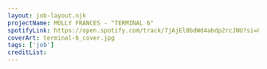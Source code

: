 ```yaml
---
layout: job-layout.njk
projectName: MOLLY FRANCES - "TERMINAL 6"
spotifyLink: https://open.spotify.com/track/7jAjEl0bdWd4abdp2rcJNU?si=8gCN30RESVSODwphCKnHig
coverArt: terminal-6_cover.jpg
tags: ['job']
creditList:
---
```

